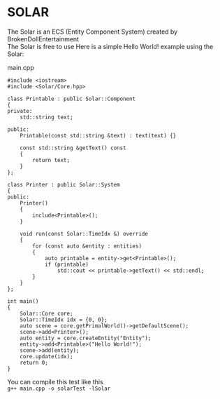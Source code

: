 # SOLAR

The Solar is an ECS (Entity Component System) created by BrokenDollEntertainment<br>
The Solar is free to use
Here is a simple Hello World! example using the Solar:

main.cpp
```
#include <iostream>
#include <Solar/Core.hpp>

class Printable : public Solar::Component
{
private:
    std::string text;

public:
    Printable(const std::string &text) : text(text) {}

    const std::string &getText() const
    {
        return text;
    }
};

class Printer : public Solar::System
{
public:
    Printer()
    {
        include<Printable>();
    }

    void run(const Solar::TimeIdx &) override
    {
        for (const auto &entity : entities)
        {
            auto printable = entity->get<Printable>();
            if (printable)
                std::cout << printable->getText() << std::endl;
        }
    }
};

int main()
{
    Solar::Core core;
    Solar::TimeIdx idx = {0, 0};
    auto scene = core.getPrimalWorld()->getDefaultScene();
    scene->add<Printer>();
    auto entity = core.createEntity("Entity");
    entity->add<Printable>("Hello World!");
    scene->add(entity);
    core.update(idx);
    return 0;
}
```
You can compile this test like this<br>
````g++ main.cpp -o solarTest -lSolar````